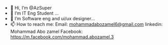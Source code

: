 - 👋 Hi, I’m @AzSuper
- 👀 I’m IT Eng Student ...
- 🌱 I’m Software eng and ui/ux designer...
- 📫 How to reach me:
Email: mohammadabozamel6@gmail.com
linkedin: Mohammad Abo zamel
Facebook: https://m.facebook.com/mohammad.abozamel.3
<!---
AzSuper/AzSuper is a ✨ special ✨ repository because its `README.md` (this file) appears on your GitHub profile.
You can click the Preview link to take a look at your changes.
--->

